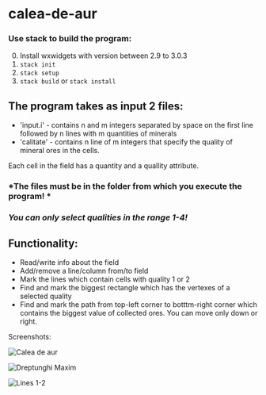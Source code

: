 # calea-de-aur

### Use stack to build the program:
0. Install wxwidgets with version between 2.9 to 3.0.3
1. ```stack init```
2. ```stack setup```
3. ```stack build``` or ```stack install```


## The program takes as input 2 files:
* 'input.i'  - contains n and m integers separated by space on the first line followed by n lines with m quantities of minerals
* 'calitate' - contains n line of m integers that specify the quality of mineral ores in the cells.

Each cell in the field has a quantity and a quallity attribute. 
### *The files must be in the folder from which you execute the program! *
### *You can only select qualities in the range 1-4!*
## Functionality:
- Read/write info about the field
- Add/remove a line/column from/to field
- Mark the lines which contain cells with quality 1 or 2
- Find and mark the biggest rectangle which has the vertexes of a selected quality
- Find and mark the path from top-left corner to botttm-right corner which contains the biggest value of collected ores. You can move only down or right.

Screenshots:


 ![Calea de aur](https://s14.postimg.cc/image/jxm9vaofx)


![Dreptunghi Maxim](https://s14.postimg.cc/image/ytkt2w7kd)


![Lines 1-2](https://s14.postimg.cc/image/7vqw15un1)

